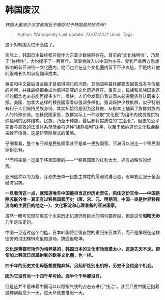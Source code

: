 # 韩国废汉
*韩国大量减少汉字使用近乎废除对于韩国是种损失吗?*

> Author: #Anonymity
> Last update: *23/07/2021*
> Links:
> Tags:

这个对韩国太过于高估了。

实际上，韩国日本最终都只能作为东亚少数族群存在。目前的“文化独特性”，乃至于“独特性”，大约撑不了一两百年。渐渐会融入以中国为主导、受到严重西方思想影响的新亚洲统一文化圈内。他们也会在这个文化圈内留下不少痕迹，但是估计他们很难长久的承担翻译成本。

英语和中文最后谁会赢才是值得探讨的问题。其他语种最终都要去回答成本与价值的拷问，并且最终都会成为值得研究的文化遗迹存在。事实上，民族和民族国家这样的概念也未必能再撑多少年。很快，人们会发现自我认同未必需要族群认同来支撑。美国、加拿大这样的移民国家看似强调多样化，强调保护少数族群，似乎特别有利于人们保持民族身份。其实却恰恰是因为这样做，从根本上抽离了族群对族内人的特殊价值。在移民国家里，族群实际上一种收取“文化税”为组织内成员提供特殊福利的团体结构。民族，乃至于种族，最后都将实质性的“工会化”。但更加公平完善与高效的法律体系渐渐会将这种“族群福利”抹平，以至于缴纳这份文化税会越来越不值得。这是斩草除根式的策略。

仔细看看，整个东亚都是民族国家甚至是单一民族国家。亚洲可以说连一个移民国家都没有。

**而将来是一定属于移民国家的——**移民国家的红利太大，拥有战略性的优势。

亚洲这种以邻为壑、深恐失去单一民族主体性的孱弱幼稚心态，迟早要屈服于全面经济劣势。

**一旦看清这一点，就知道唯有中国能担当这份历史责任，抓住这份天命——中国是除苏联外唯一真正有过移民国家历史（唐、宋、元、明期间，中国一直是世界移民流向的主要目的地之一）、文化积淀和心理准备的亚洲国家。**

虽然一眼可见现在离这个未来历史机遇仍有巨大的鸿沟要跨越，但是这份**昭昭天命**几乎是注定的。

中国一旦迈过这个门槛，日本韩国将会很自然的重归东亚体系，而不是像現在这样徒劳的试图螺蛳壳里做道场，搞壶里乾坤。

**文化是需要市场作为培养基的，韩国日本的文化市场规模太小，这是先天不足。即使加上韩流日风辐射到的欧美文化圈，也一样。**

四**千年的历史文化母版想要抛弃掉，另起炉灶别出机杼，历史不会给这个机会。**

**因为它没有另一个四千年可给。连半个千年都没有。**

但是这并不意味着中国可以以颐指气使的姿态去进行“统治”。甚至只要中国还抱着这种龌龊念头一天，这天命就要推迟一天。
